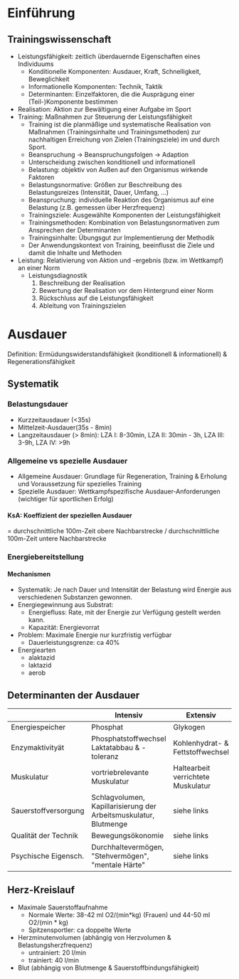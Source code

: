 # Einführung
## Trainingswissenschaft
* Leistungsfähigkeit: zeitlich überdauernde Eigenschaften eines Individuums
    - Konditionelle Komponenten: Ausdauer, Kraft, Schnelligkeit, Beweglichkeit
    - Informationelle Komponenten: Technik, Taktik
    - Determinanten: Einzelfaktoren, die die Ausprägung einer (Teil-)Komponente bestimmen
* Realisation: Aktion zur Bewältigung einer Aufgabe im Sport
* Training: Maßnahmen zur Steuerung der Leistungsfähigkeit
    - Training ist die planmäßige und systematische Realisation von Maßnahmen (Trainingsinhalte und Trainingsmethoden) zur nachhaltigen Erreichung von Zielen (Trainingsziele)
im und durch Sport.
    - Beanspruchung -> Beanspruchungsfolgen -> Adaption 
    - Unterscheidung zwischen konditionell und informationell
    - Belastung: objektiv von Außen auf den Organismus wirkende Faktoren
    - Belastungsnormative: Größen zur Beschreibung des Belastungsreizes (Intensität, Dauer, Umfang, ...)
    - Beanspruchung: individuelle Reaktion des Organismus auf eine Belastung (z.B. gemessen über Herzfrequenz)
    - Trainingsziele: Ausgewählte Komponenten der Leistungsfähigkeit
    - Trainingsmethoden: Kombination von Belastungsnormativen zum Ansprechen der Determinanten
    - Trainingsinhalte: Übungsgut zur Implementierung der Methodik
    - Der Anwendungskontext von Training, beeinflusst die Ziele und damit die Inhalte und Methoden
* Leistung: Relativierung von Aktion und -ergebnis (bzw. im Wettkampf) an einer Norm
    - Leistungsdiagnostik
        1. Beschreibung der Realisation
        2. Bewertung der Realisation vor dem Hintergrund einer Norm
        3. Rückschluss auf die Leistungsfähigkeit
        4. Ableitung von Trainingszielen


# Ausdauer
Definition: Ermüdungswiderstandsfähigkeit (konditionell & informationell) & Regenerationsfähigkeit

## Systematik
### Belastungsdauer
* Kurzzeitausdauer (<35s)
* Mittelzeit-Ausdauer(35s - 8min)
* Langzeitausdauer (> 8min): LZA I: 8-30min, LZA II: 30min - 3h, LZA III: 3-9h, LZA IV: >9h

### Allgemeine vs spezielle Ausdauer
* Allgemeine Ausdauer: Grundlage für Regeneration, Training & Erholung und Voraussetzung für spezielles Training
* Spezielle Ausdauer: Wettkampfspezifische Ausdauer-Anforderungen (wichtiger für sportlichen Erfolg)

#### KsA: Koeffizient der speziellen Ausdauer
= durchschnittliche 100m-Zeit obere Nachbarstrecke / durchschnittliche 100m-Zeit untere Nachbarstrecke

### Energiebereitstellung
#### Mechanismen
* Systematik: Je nach Dauer und Intensität der Belastung wird Energie aus verschiedenen Substanzen gewonnen.
* Energiegewinnung aus Substrat:
    - Energiefluss: Rate, mit der Energie zur Verfügung gestellt werden kann.
    - Kapazität: Energievorrat
* Problem: Maximale Energie nur kurzfristig verfügbar
    - Dauerleistungsgrenze: ca 40%
* Energiearten
    - alaktazid
    - laktazid
    - aerob
<!--- TODO: chemischer Prozess? + Exkurs Laktatbildung -->

## Determinanten der Ausdauer
|                      | Intensiv                                                         | Extensiv                           |
|----------------------|------------------------------------------------------------------|------------------------------------|
| Energiespeicher      | Phosphat                                                         | Glykogen                           |
| Enzymaktivityät      | Phosphatstoffwechsel<br>Laktatabbau & -toleranz                  | Kohlenhydrat- & Fettstoffwechsel   |
| Muskulatur           | vortriebrelevante Muskulatur                                     | Haltearbeit verrichtete Muskulatur |
| Sauerstoffversorgung | Schlagvolumen, Kapillarisierung der Arbeitsmuskulatur, Blutmenge | siehe links                        |
| Qualität der Technik | Bewegungsökonomie                                                | siehe links                        |
| Psychische Eigensch. | Durchhaltevermögen, "Stehvermögen", "mentale Härte"              | siehe links                        |

## Herz-Kreislauf
* Maximale Sauerstoffaufnahme 
    - Normale Werte: 38-42 ml O2/(min*kg) (Frauen) und 44-50 ml O2/(min * kg)
    - Spitzensportler: ca doppelte Werte
* Herzminutenvolumen (abhängig von Herzvolumen & Belastungsherzfrequenz)
    - untrainiert: 20 l/min
    - trainiert: 40 l/min
* Blut (abhängig von Blutmenge & Sauerstoffbindungsfähigkeit)

